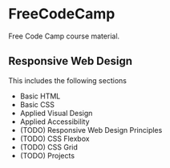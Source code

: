 # FreeCodeCamp

Free Code Camp course material.

## Responsive Web Design

This includes the following sections
  * Basic HTML
  * Basic CSS
  * Applied Visual Design
  * Applied Accessibility
  * (TODO) Responsive Web Design Principles 
  * (TODO) CSS Flexbox
  * (TODO) CSS Grid
  * (TODO) Projects
